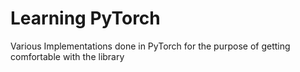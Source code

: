 # Learning PyTorch

Various Implementations done in PyTorch for the purpose of getting comfortable with the library
